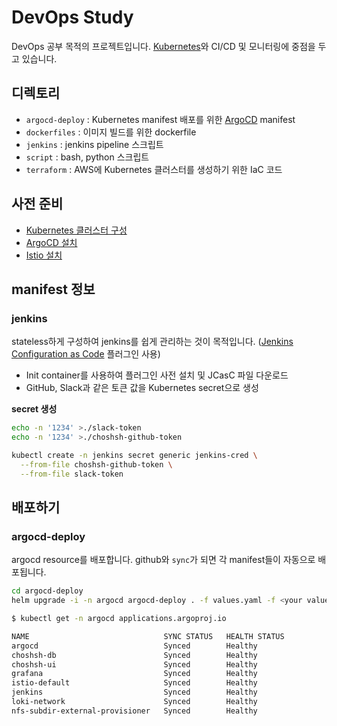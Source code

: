 # DevOps Study

DevOps 공부 목적의 프로젝트입니다.
[Kubernetes](https://kubernetes.io/)와 CI/CD 및 모니터링에 중점을 두고 있습니다.

## 디렉토리

- `argocd-deploy` : Kubernetes manifest 배포를 위한 [ArgoCD](https://argoproj.github.io/argo-cd/) manifest
- `dockerfiles` : 이미지 빌드를 위한 dockerfile
- `jenkins` : jenkins pipeline 스크립트
- `script` : bash, python 스크립트
- `terraform` : AWS에 Kubernetes 클러스터를 생성하기 위한 IaC 코드

## 사전 준비

- [Kubernetes 클러스터 구성](https://choshsh.notion.site/3-b8c85437bc4c4fb89c91137dd6d4ee7a)
- [ArgoCD 설치](https://choshsh.notion.site/3-Argo-CD-4d7c138785834ed3a19521d16d26adc7)
- [Istio 설치](https://choshsh.notion.site/3-Istio-ab8442964e5944e3881486bc81b2958b)

## manifest 정보

### jenkins

stateless하게 구성하여 jenkins를 쉽게 관리하는 것이 목적입니다. 
([Jenkins Configuration as Code](https://www.jenkins.io/projects/jcasc/) 플러그인 사용)

- Init container를 사용하여 플러그인 사전 설치 및 JCasC 파일 다운로드
- GitHub, Slack과 같은 토큰 값을 Kubernetes secret으로 생성

**secret 생성**

```bash
echo -n '1234' >./slack-token
echo -n '1234' >./choshsh-github-token

kubectl create -n jenkins secret generic jenkins-cred \
  --from-file choshsh-github-token \
  --from-file slack-token
```

## 배포하기

### argocd-deploy

argocd resource를 배포합니다. github와 `sync`가 되면 각 manifest들이 자동으로 배포됩니다.

```bash
cd argocd-deploy
helm upgrade -i -n argocd argocd-deploy . -f values.yaml -f <your values.yaml>
```

```bash
$ kubectl get -n argocd applications.argoproj.io

NAME                              SYNC STATUS   HEALTH STATUS
argocd                            Synced        Healthy
choshsh-db                        Synced        Healthy
choshsh-ui                        Synced        Healthy
grafana                           Synced        Healthy
istio-default                     Synced        Healthy
jenkins                           Synced        Healthy
loki-network                      Synced        Healthy
nfs-subdir-external-provisioner   Synced        Healthy
```